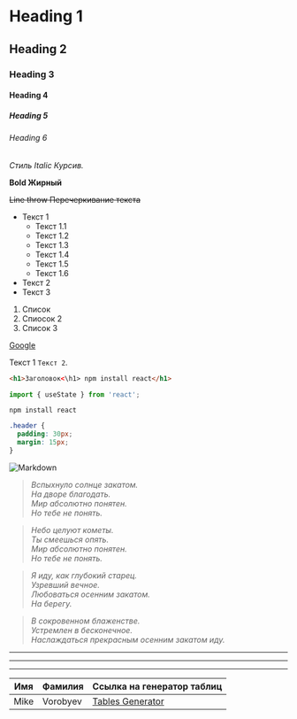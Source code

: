 <!--Заголовки-->

# Heading 1

## Heading 2

### Heading 3

#### Heading 4

##### Heading 5

###### Heading 6

<!--Выделения-->

_Стиль Italic Курсив._

**Bold Жирный**

~~Line throw Перечеркивание текста~~

<!--Списки-->

- Текст 1
  - Текст 1.1
  - Текст 1.2
  - Текст 1.3
  - Текст 1.4
  - Текст 1.5
  - Текст 1.6
- Текст 2
- Текст 3

1. Список
2. Спиосок 2
3. Список 3

<!--Ссылки-->

[Google](https://google.com)

<!--Код-->

Текст 1 `Текст 2`.

```html
<h1>Заголовок<\h1> npm install react</h1>
```

```javascript
import { useState } from 'react';
```

```
npm install react
```

```css
.header {
  padding: 30px;
  margin: 15px;
}
```

<!--Картинки-->

![Markdown](https://upload.wikimedia.org/wikipedia/commons/thumb/4/48/Markdown-mark.svg/1920px-Markdown-mark.svg.png)

<!--Цитаты-->

> _Вспыхнуло солнце закатом.\
> На дворе благодать.\
> Мир абсолютно понятен.\
> Но тебе не понять._

> _Небо целуют кометы.\
> Ты смеешься опять.\
> Мир абсолютно понятен.\
> Но тебе не понять._

> _Я иду, как глубокий старец.\
> Узревший вечное.\
> Любоваться осенним закатом.\
> На берегу._

> _В сокровенном блаженстве.\
> Устремлен в бесконечное.\
> Наслаждаться прекрасным осенним закатом иду._

<!--Горизонтальные Разделители-->

---

---

---

<!--Таблицы-->

| Имя  | Фамилия  | Ссылка на генератор таблиц                                          |
| ---- | -------- | ------------------------------------------------------------------- |
| Mike | Vorobyev | [Tables Generator](https://www.tablesgenerator.com/markdown_tables) |
